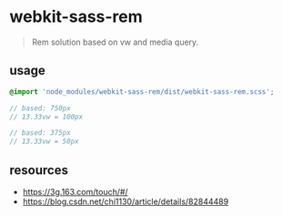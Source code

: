 # webkit-sass-rem
> Rem solution based on vw and media query.

## usage
```scss
@import 'node_modules/webkit-sass-rem/dist/webkit-sass-rem.scss';

// based: 750px 
// 13.33vw = 100px

// based: 375px 
// 13.33vw = 50px
```

## resources
+ https://3g.163.com/touch/#/
+ https://blog.csdn.net/chi1130/article/details/82844489

